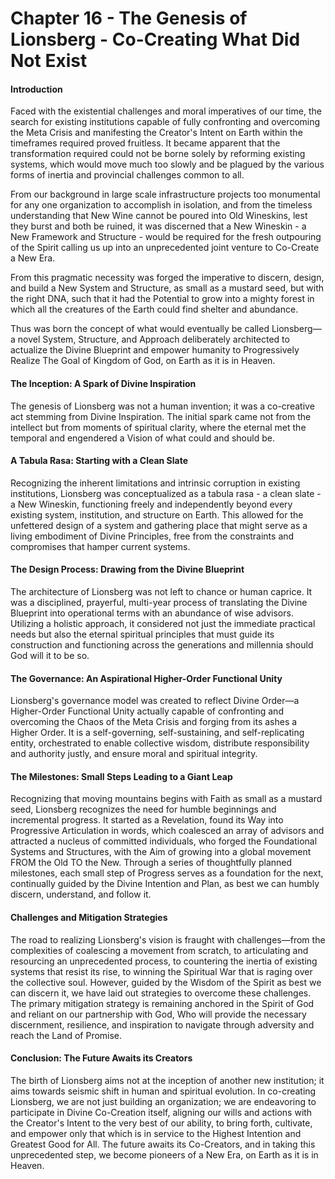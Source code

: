 # Chapter 16 - The Genesis of Lionsberg - Co-Creating What Did Not Exist

#### Introduction

Faced with the existential challenges and moral imperatives of our time, the search for existing institutions capable of fully confronting and overcoming the Meta Crisis and manifesting the Creator's Intent on Earth within the timeframes required proved fruitless. It became apparent that the transformation required could not be borne solely by reforming existing systems, which would move much too slowly and be plagued by the various forms of inertia and provincial challenges common to all. 

From our background in large scale infrastructure projects too monumental for any one organization to accomplish in isolation, and from the timeless understanding that New Wine cannot be poured into Old Wineskins, lest they burst and both be ruined, it was discerned that a New Wineskin - a New Framework and Structure - would be required for the fresh outpouring of the Spirit calling us up into an unprecedented joint venture to Co-Create a New Era. 

From this pragmatic necessity was forged the imperative to discern, design, and build a New System and Structure, as small as a mustard seed, but with the right DNA, such that it had the Potential to grow into a mighty forest in which all the creatures of the Earth could find shelter and abundance.  

Thus was born the concept of what would eventually be called Lionsberg—a novel System, Structure, and Approach deliberately architected to actualize the Divine Blueprint and empower humanity to Progressively Realize The Goal of Kingdom of God, on Earth as it is in Heaven.

#### The Inception: A Spark of Divine Inspiration

The genesis of Lionsberg was not a human invention; it was a co-creative act stemming from Divine Inspiration. The initial spark came not from the intellect but from moments of spiritual clarity, where the eternal met the temporal and engendered a Vision of what could and should be.

#### A Tabula Rasa: Starting with a Clean Slate

Recognizing the inherent limitations and intrinsic corruption in existing institutions, Lionsberg was conceptualized as a tabula rasa - a clean slate - a New Wineskin, functioning freely and independently beyond every existing system, institution, and structure on Earth. This allowed for the unfettered design of a system and gathering place that might serve as a living embodiment of Divine Principles, free from the constraints and compromises that hamper current systems.

#### The Design Process: Drawing from the Divine Blueprint

The architecture of Lionsberg was not left to chance or human caprice. It was a disciplined, prayerful, multi-year process of translating the Divine Blueprint into operational terms with an abundance of wise advisors. Utilizing a holistic approach, it considered not just the immediate practical needs but also the eternal spiritual principles that must guide its construction and functioning across the generations and millennia should God will it to be so.

#### The Governance: An Aspirational Higher-Order Functional Unity

Lionsberg's governance model was created to reflect Divine Order—a Higher-Order Functional Unity actually capable of confronting and overcoming the Chaos of the Meta Crisis and forging from its ashes a Higher Order. It is a self-governing, self-sustaining, and self-replicating entity, orchestrated to enable collective wisdom, distribute responsibility and authority justly, and ensure moral and spiritual integrity.

#### The Milestones: Small Steps Leading to a Giant Leap

Recognizing that moving mountains begins with Faith as small as a mustard seed, Lionsberg recognizes the need for humble beginnings and incremental progress. It started as a Revelation, found its Way into Progressive Articulation in words, which coalesced an array of advisors and attracted a nucleus of committed individuals, who forged the Foundational Systems and Structures, with the Aim of growing into a global movement FROM the Old TO the New. Through a series of thoughtfully planned milestones, each small step of Progress serves as a foundation for the next, continually guided by the Divine Intention and Plan, as best we can humbly discern, understand, and follow it.

#### Challenges and Mitigation Strategies

The road to realizing Lionsberg's vision is fraught with challenges—from the complexities of coalescing a movement from scratch, to articulating and resourcing an unprecedented process, to countering the inertia of existing systems that resist its rise, to winning the Spiritual War that is raging over the collective soul. However, guided by the Wisdom of the Spirit as best we can discern it, we have laid out strategies to overcome these challenges. The primary mitigation strategy is remaining anchored in the Spirit of God and reliant on our partnership with God, Who will provide the necessary discernment, resilience, and inspiration to navigate through adversity and reach the Land of Promise.

#### Conclusion: The Future Awaits its Creators

The birth of Lionsberg aims not at the inception of another new institution; it aims towards seismic shift in human and spiritual evolution. In co-creating Lionsberg, we are not just building an organization; we are endeavoring to participate in Divine Co-Creation itself, aligning our wills and actions with the Creator's Intent to the very best of our ability, to bring forth, cultivate, and empower only that which is in service to the Highest Intention and Greatest Good for All. The future awaits its Co-Creators, and in taking this unprecedented step, we become pioneers of a New Era, on Earth as it is in Heaven.